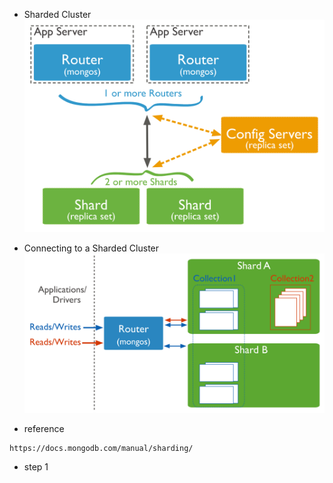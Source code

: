 - Sharded Cluster
![Image text](https://raw.githubusercontent.com/lianshufeng/docker_mongo_shard/master/image/sharded-cluster-production-architecture.svg)

- Connecting to a Sharded Cluster
![Image text](https://raw.githubusercontent.com/lianshufeng/docker_mongo_shard/master/image/sharded-cluster-mixed.svg)

- reference 
````shell
https://docs.mongodb.com/manual/sharding/
````

- step 1 
````shell

````
